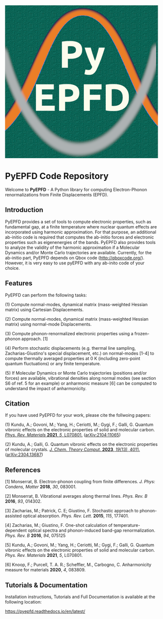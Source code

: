 ![image](docs/source/pyepfd_logo.png)

# PyEPFD Code Repository

Welcome to **PyEPFD** - A Python library for computing Electron-Phonon 
renormalizations from Finite Displacements (EPFD).

## Introduction

PyEPFD provides a set of tools to compute electronic properties, 
such as fundamental gap, at a finite temperature where 
nuclear quantum effects are incorporated using harmonic approximation. 
For that purpose, an additional ab-initio code is required that computes
the ab-initio forces and electronic properties such as eigenenergies of
the bands. PyEPFD also provides tools to analyze the validity of the 
harmonic approximation if a Molecular Dynamics and/or Monte Carlo 
trajectories are available. Currently, for the ab-initio part, PyEPFD 
depends on Qbox code (http://qboxcode.org/). However, it is very easy 
to use pyEPFD with any ab-inito code of your choice.     

## Features

PyEPFD can perform the following tasks:

(1) Compute normal-modes, dynamical matrix (mass-weighted Hessian matrix) 
using Cartesian Displacements.

(2) Compute normal-modes, dynamical matrix (mass-weighted Hessian matrix) 
using normal-mode Displacements.

(3) Compute phonon-renormalized electronic properties using a frozen-phonon
approach. [1]

(4) Perform stochastic displacements (e.g. thermal line sampling, 
Zacharias-Giustino's special displacement, etc.) on normal-modes [1-4] 
to compute thermally averaged properties at 0 K (including zero-point
quantum fluctuations) or any finite temperature. 

(5) If Molecular Dynamics or Monte Carlo trajectories 
(positions and/or forces) are available, vibrational densities along 
normal modes (see section S6 of ref. 5 for an example) or 
anharmonic measure [6] can be computed to understand the impact of
anharmonicity.

## Citation

If you have used PyEPFD for your work, please cite the follwoing papers:

(1) Kundu, A.; Govoni, M.; Yang, H.; Ceriotti, M.; Gygi, F.; Galli, G. 
Quantum vibronic effects on the electronic properties of solid and 
molecular carbon.  
[*Phys. Rev. Materials* **2021**, *5*, L070801.](https://doi.org/10.1103/PhysRevMaterials.5.L070801)
([arXiv:2104:11065](https://doi.org/10.48550/arXiv.2104.11065))

(2) Kundu, A.; Galli, G.
Quantum vibronic effects on the electronic properties of molecular 
crystals. 
[*J. Chem. Theory Comput.* **2023**, *19(13)*, 4011.](https://doi.org/10.1021/acs.jctc.3c00424) 
([arXiv:2304.13687](https://arxiv.org/abs/2304.13687))

## References

[1] Monserrat, B. Electron-phonon coupling from finite differences. 
*J. Phys: Condens, Matter* **2018**, *30*, 083001.

[2] Monserrat, B. Vibrational averages along thermal lines.
*Phys. Rev. B* **2016**, *93*, 014302.

[3] Zacharias, M.; Patrick, C. E; Giustino, F. 
Stochastic approach to phonon-assisted optical absorption.
*Phys. Rev. Lett.* **2015**, *115*, 177401.

[4] Zacharias, M.; Giustino, F. 
One-shot calculation of temperature-dependent optical spectra 
and phonon-induced band-gap renormalization.
*Phys. Rev. B* **2016**, *94*, 075125

[5] Kundu, A.; Govoni, M.; Yang, H.; Ceriotti, M.; Gygi, F.; Galli, G.
Quantum vibronic effects on the electronic properties of solid and
molecular carbon.
*Phys. Rev. Materials* **2021**, *5*, L070801.

[6] Knoop, F.; Purcell, T. A. R.; Scheffler, M., Carbogno, C.
Anharmonicity measure for materials **2020**, *4*, 083809.

## Tutorials & Documentation

Installation instructions, Tutorials and Full Documentation is available
at the following location:

https://pyepfd.readthedocs.io/en/latest/ 
